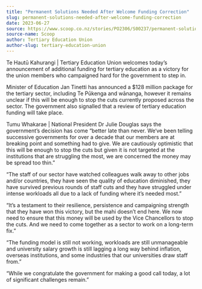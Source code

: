 ```yaml
---
title: "Permanent Solutions Needed After Welcome Funding Correction"
slug: permanent-solutions-needed-after-welcome-funding-correction
date: 2023-06-27
source: https://www.scoop.co.nz/stories/PO2306/S00237/permanent-solutions-needed-after-welcome-funding-correction.htm
source-name: Scoop
author: Tertiary Education Union
author-slug: tertiary-education-union
---
```


<p>Te Hautū Kahurangi | Tertiary Education Union welcomes
today’s announcement of additional funding for tertiary
education as a victory for the union members who campaigned
hard for the government to step in.</p>

<p>Minister of
Education Jan Tinetti has announced a $128 million package
for the tertiary sector, including Te Pūkenga and wānanga,
however it remains unclear if this will be enough to stop
the cuts currently proposed across the sector. The
government also signalled that a review of tertiary
education funding will take place.</p>

<p>Tumu Whakarae |
National President Dr Julie Douglas says the government’s
decision has come “better late than never. We‘ve been
telling successive governments for over a decade that our
members are at breaking point and something had to give. We
are cautiously optimistic that this will be enough to stop
the cuts but given it is not targeted at the institutions
that are struggling the most, we are concerned the money may
be spread too thin.”</p>

<p>“The staff of our sector have
watched colleagues walk away to other jobs and/or countries,
they have seen the quality of education diminished, they
have survived previous rounds of staff cuts and they have
struggled under intense workloads all due to a lack of
funding where it’s needed most.”</p>

<p>“It’s a
testament to their resilience, persistence and campaigning
strength that they have won this victory, but the mahi
doesn’t end here. We now need to ensure that this money
will be used by the Vice Chancellors to stop the cuts. And
we need to come together as a sector to work on a long-term
fix.”</p>

<p>“The funding model is still not working,
workloads are still unmanageable and university salary
growth is still lagging a long way behind inflation,
overseas institutions, and some industries that our
universities draw staff from.”</p>

<p>“While we
congratulate the government for making a good call today, a
lot of significant challenges
remain.”<br>&nbsp;</p>

